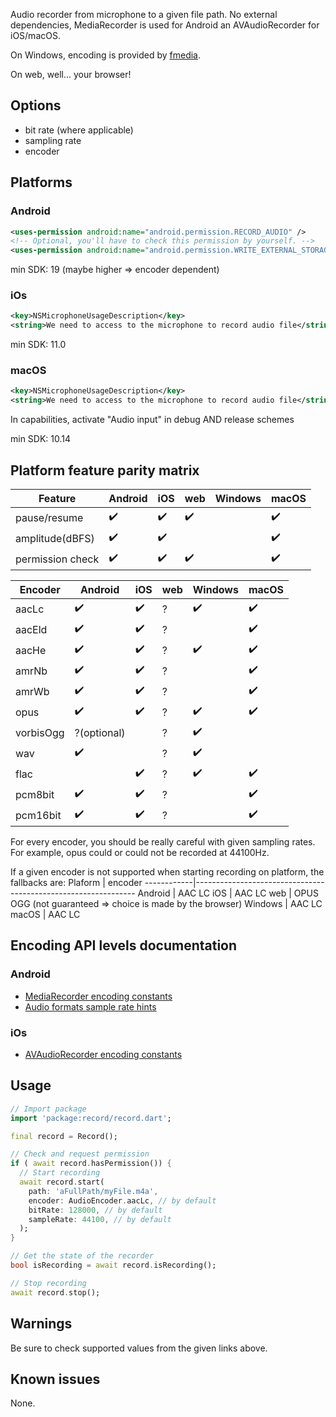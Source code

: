 Audio recorder from microphone to a given file path.
No external dependencies, MediaRecorder is used for Android an AVAudioRecorder for iOS/macOS.  

On Windows, encoding is provided by [fmedia](https://stsaz.github.io/fmedia/).  

On web, well... your browser!

## Options
- bit rate (where applicable)
- sampling rate
- encoder

## Platforms

### Android
```xml
<uses-permission android:name="android.permission.RECORD_AUDIO" />
<!-- Optional, you'll have to check this permission by yourself. -->
<uses-permission android:name="android.permission.WRITE_EXTERNAL_STORAGE" />
```
min SDK: 19 (maybe higher => encoder dependent)

### iOs
```xml
<key>NSMicrophoneUsageDescription</key>
<string>We need to access to the microphone to record audio file</string>
```
min SDK: 11.0

### macOS
```xml
<key>NSMicrophoneUsageDescription</key>
<string>We need to access to the microphone to record audio file</string>
```

In capabilities, activate "Audio input" in debug AND release schemes

min SDK: 10.14

## Platform feature parity matrix
Feature           | Android        | iOS      | web     | Windows   | macOS
------------------|----------------|----------|---------|------------|-----------
 pause/resume     | ✔️             |   ✔️    | ✔️     |            | ✔️
 amplitude(dBFS)  | ✔️             |   ✔️    |         |           |  ✔️
 permission check | ✔️             |   ✔️    |  ✔️    |           |  ✔️

 Encoder          | Android      | iOS      | web     | Windows | macOS
-----------------|----------------|---------|---------|----------|-----------
 aacLc           | ✔️            |   ✔️    |  ?      |   ✔️     |  ✔️ 
 aacEld          | ✔️            |   ✔️    |  ?      |          |  ✔️ 
 aacHe           | ✔️            |   ✔️    |  ?      |   ✔️    |  ✔️ 
 amrNb           | ✔️            |   ✔️    |  ?      |          |  ✔️ 
 amrWb           | ✔️            |   ✔️    |  ?      |          |  ✔️ 
 opus            | ✔️            |   ✔️    |  ?      |   ✔️    |  ✔️ 
 vorbisOgg       | ?(optional)   |          |  ?      |  ✔️     |     
 wav             |  ✔️           |         |  ?      |   ✔️     |     
 flac            |               |    ✔️    |  ?      |  ✔️     |   ✔️
 pcm8bit         | ✔️            |   ✔️    |  ?      |          |  ✔️ 
 pcm16bit        | ✔️            |   ✔️    |  ?      |          |  ✔️ 

For every encoder, you should be really careful with given sampling rates.
For example, opus could or could not be recorded at 44100Hz.

If a given encoder is not supported when starting recording on platform, the fallbacks are:
 Plaform     | encoder
 ------------|---------------------------------------------------------------
 Android     | AAC LC
 iOS         | AAC LC
 web         | OPUS OGG (not guaranteed => choice is made by the browser)
 Windows     | AAC LC
 macOS       | AAC LC

## Encoding API levels documentation
### Android
* [MediaRecorder encoding constants](https://developer.android.com/reference/android/media/MediaRecorder.AudioEncoder)
* [Audio formats sample rate hints](https://developer.android.com/guide/topics/media/media-formats#audio-formats)

### iOs
* [AVAudioRecorder encoding constants](https://developer.apple.com/documentation/coreaudiotypes/coreaudiotype_constants/1572096-audio_data_format_identifiers)

## Usage
```dart
// Import package
import 'package:record/record.dart';

final record = Record();

// Check and request permission
if ( await record.hasPermission()) {
  // Start recording
  await record.start(
    path: 'aFullPath/myFile.m4a',
    encoder: AudioEncoder.aacLc, // by default
    bitRate: 128000, // by default
    sampleRate: 44100, // by default
  );
}

// Get the state of the recorder
bool isRecording = await record.isRecording();

// Stop recording
await record.stop();
```

## Warnings
Be sure to check supported values from the given links above.

## Known issues
None.